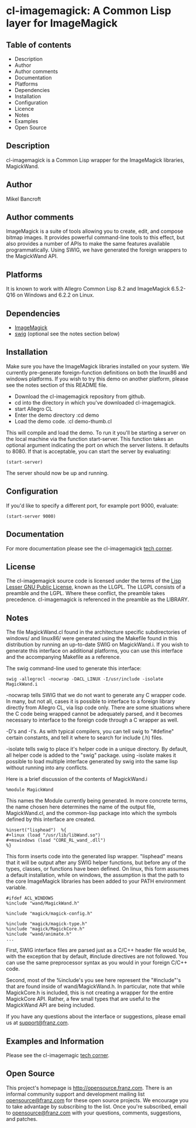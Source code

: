 cl-imagemagick: A Common Lisp layer for ImageMagick
==================================================

Table of contents
-----------------

 * Description
 * Author
 * Author comments
 * Documentation
 * Platforms
 * Dependencies
 * Installation
 * Configuration
 * Licence
 * Notes
 * Examples
 * Open Source 

Description
-----------

cl-imagemagick is a Common Lisp wrapper for the ImageMagick libraries,
MagickWand.

Author
------

Mikel Bancroft

Author comments
---------------

ImageMagick is a suite of tools allowing you to create, edit, and
compose bitmap images. It provides powerful command-line tools to this
effect, but also provides a number of APIs to make the same features
available programmatically. Using SWIG, we have generated the foreign
wrappers to the MagickWand API. 

Platforms
---------

It is known to work with Allegro Common Lisp 8.2 and ImageMagick
6.5.2-Q16 on Windows and 6.2.2 on Linux.

Dependencies
------------

 * [ImageMagick](http://www.imagemagick.org/script/index.php)
 * [swig](http://www.swig.org/) (optional see the notes section below)

Installation
------------
 
Make sure you have the ImageMagick libraries installed on
your system.  We currently pre-generate foreign-function
definitions on both the linux86 and windows platforms. If you
wish to try this demo on another platform, please see the
notes section of this README file.

 * Download the cl-imagemagick repository from github.
 * cd into the directory in which you've downloaded cl-imagemagick.
 * start Allegro CL
 * Enter the demo directory
    :cd demo
 * Load the demo code.
    :cl demo-thumb.cl

This will compile and load the demo. To run it you'll be starting a
server on the local machine via the function start-server.  This
function takes an optional argument indicating the port on which the
server listens. It defaults to 8080. If that is acceptable, you can
start the server by evaluating:

    (start-server)

The server should now be up and running.

Configuration
-------------

If you'd like to specify a different port, for example port 9000,
evaluate: 

    (start-server 9000)

Documentation
-------------

For more documentation please see the cl-imagemagick
[tech corner](http://franz.com/support/tech_corner/imagemagick052109.lhtml).

License
-------

The cl-imagemagick source code is licensed under the terms of the [Lisp Lesser
GNU Public License](http://opensource.franz.com/preamble.html), known
as the LLGPL.  The LLGPL consists of a preamble and the LGPL. Where
these conflict, the preamble takes precedence. cl-imagemagick is
referenced in the preamble as the LIBRARY. 
 
Notes
-----

The file MagickWand.cl found in the architecture specific
subdirectories of windows/ and linux86/ were generated using the
Makefile found in this distribution by running an up-to-date SWIG on
MagickWand.i. If you wish to generate this interface on additional
platforms, you can use this interface and the accompanying Makefile as
a reference. 

The swig command-line used to generate this interface:

    swig -allegrocl -nocwrap -DACL_LINUX -I/usr/include -isolate MagickWand.i

-nocwrap tells SWIG that we do not want to generate any C wrapper
code. In many, but not all, cases it is possible to interface to a
foreign library directly from Allegro CL, via lisp code only. There
are some situations where the C code being wrapped cannot be
adequately parsed, and it becomes necessary to interface to the
foreign code through a C wrapper as well.

-D's and -I's. As with typical compilers, you can tell swig to
"#define" certain constants, and tell it where to search for
include (.h) files.

-isolate tells swig to place it's helper code in a unique
directory. By default, all helper code is added to the "swig"
package. using -isolate makes it possible to load multiple interface
generated by swig into the same lisp without running into any
conflicts.

Here is a brief discussion of the contents of MagickWand.i

    %module MagickWand

This names the Module currently being generated. In more concrete
terms, the name chosen here determines the name of the output file,
MagickWand.cl, and the common-lisp package into which the symbols
defined by this interface are created.

    %insert("lisphead")  %{
    #+linux (load "/usr/lib/libWand.so")
    #+mswindows (load "CORE_RL_wand_.dll")
    %}

This form inserts code into the generated lisp wrapper. "lisphead"
means that it  will be output after any SWIG helper functions, but
before any of the types, classes, or functions have been defined. On
linux, this form assumes a default installation, while on windows, the
assumption is that the path to the core ImageMagick libraries has been
added to your PATH environment variable.

    #ifdef ACL_WINDOWS
    %include "wand/MagickWand.h"
  
    %include "magick/magick-config.h"
  
    %include "magick/magick-type.h"
    %include "magick/MagickCore.h"
    %include "wand/animate.h"
    ...

First, SWIG interface files are parsed just as a C/C++ header
file would be, with the exception that by default, #include
directives are not followed. You can use the same preprocessor
syntax as you would in your foreign C/C++ code.

Second, most of the %include's you see here represent the
"#include"'s that are found inside of wand/MagickWand.h. In
particular, note that while MagickCore.h is included, this is
not creating a wrapper for the entire MagickCore API. Rather,
a few small types that are useful to the MagickWand API are
being included. 

If you have any questions about the interface or suggestions,
please email us at support@franz.com.

Examples and Information
------------------------

Please see the cl-imagemagic
[tech corner](http://franz.com/support/tech_corner/imagemagick052109.lhtml).

Open Source
-----------

This project's homepage is http://opensource.franz.com. There is an informal 
community support and development mailing list 
[opensource@franz.com](http://opensource.franz.com/mailinglist.html) for these open 
source projects. We encourage you to take advantage by subscribing to the 
list.  Once you're subscribed, email to opensource@franz.com with your questions, 
comments, suggestions, and patches.
